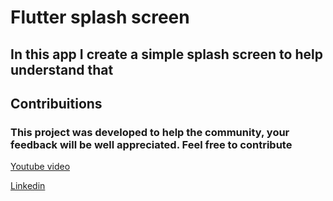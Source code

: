 # Flutter splash screen

## In this app I create a simple splash screen to help understand that

## Contribuitions
### This project was developed to help the community, your feedback will be well appreciated. Feel free to contribute
[Youtube video](https://www.youtube.com/watch?v=C5CR1DKboNM&t=4s)

[Linkedin](https://www.linkedin.com/in/ant%C3%B3nio-nicolau-5b7557181/)
